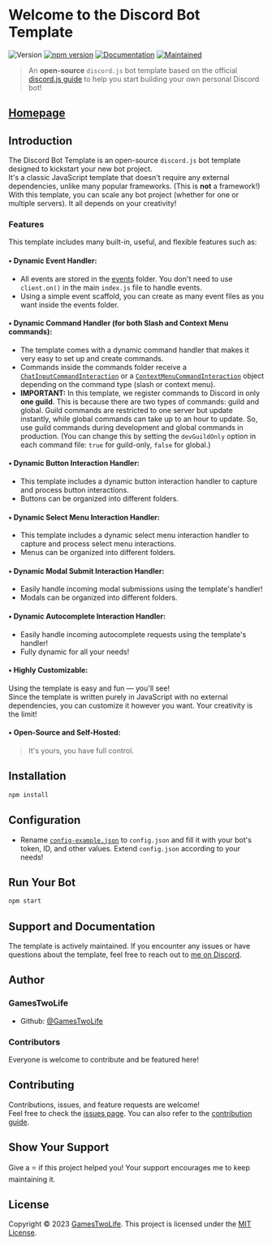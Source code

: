 # Welcome to the Discord Bot Template

![Version](https://img.shields.io/badge/version-v1.5.0-blue.svg)
[![npm version](https://img.shields.io/npm/v/discord.js.svg)](https://www.npmjs.com/package/discord.js)
[![Documentation](https://img.shields.io/badge/Documentation-yes-brightgreen.svg)](https://github.com/GamesTwoLife/DiscordBot-Template#readme)
[![Maintained](https://img.shields.io/badge/Maintained%3F-yes-green.svg)](https://github.com/GamesTwoLife/DiscordBot-Template/graphs/commit-activity)

> An **open-source** `discord.js` bot template based on the official [discord.js guide](https://discordjs.guide/) to help you start building your own personal Discord bot!

## [Homepage](https://github.com/GamesTwoLife/DiscordBot-Template#readme)

## Introduction

The Discord Bot Template is an open-source `discord.js` bot template designed to kickstart your new bot project.  
It's a classic JavaScript template that doesn't require any external dependencies, unlike many popular frameworks. (This is **not** a framework!)
With this template, you can scale any bot project (whether for one or multiple servers). It all depends on your creativity!

### Features

This template includes many built-in, useful, and flexible features such as:

#### • **Dynamic Event Handler:**

- All events are stored in the [events](https://github.com/GamesTwoLife/DiscordBot-Template/blob/master/events/) folder. You don't need to use `client.on()` in the main `index.js` file to handle events.
- Using a simple event scaffold, you can create as many event files as you want inside the events folder.

#### • **Dynamic Command Handler (for both Slash and Context Menu commands):**

- The template comes with a dynamic command handler that makes it very easy to set up and create commands.
- Commands inside the commands folder receive a [`ChatInputCommandInteraction`](https://discord.js.org/docs/packages/discord.js/14.19.1/ChatInputCommandInteraction:Class) or a [`ContextMenuCommandInteraction`](https://discord.js.org/docs/packages/discord.js/14.19.1/ContextMenuCommandInteraction:Class) object depending on the command type (slash or context menu).
- **IMPORTANT:** In this template, we register commands to Discord in only **one guild**. This is because there are two types of commands: guild and global. Guild commands are restricted to one server but update instantly, while global commands can take up to an hour to update. So, use guild commands during development and global commands in production. (You can change this by setting the `devGuildOnly` option in each command file: `true` for guild-only, `false` for global.)

#### • **Dynamic Button Interaction Handler:**

- This template includes a dynamic button interaction handler to capture and process button interactions.
- Buttons can be organized into different folders.

#### • **Dynamic Select Menu Interaction Handler:**

- This template includes a dynamic select menu interaction handler to capture and process select menu interactions.
- Menus can be organized into different folders.

#### • **Dynamic Modal Submit Interaction Handler:**

- Easily handle incoming modal submissions using the template's handler!
- Modals can be organized into different folders.

#### • **Dynamic Autocomplete Interaction Handler:**

- Easily handle incoming autocomplete requests using the template's handler!
- Fully dynamic for all your needs!

#### • **Highly Customizable:**

Using the template is easy and fun — you'll see!  
Since the template is written purely in JavaScript with no external dependencies, you can customize it however you want. Your creativity is the limit!

#### • **Open-Source and Self-Hosted:**

> It's yours, you have full control.

## Installation

```sh
npm install
```

## Configuration

- Rename [`config-example.json`](https://github.com/GamesTwoLife/DiscordBot-Template/blob/master/config-example.json) to `config.json` and fill it with your bot's token, ID, and other values. Extend `config.json` according to your needs!

## Run Your Bot

```sh
npm start
```

## Support and Documentation

The template is actively maintained. If you encounter any issues or have questions about the template, feel free to reach out to [me on Discord](https://discord.gg/users/713064369705189446).

## Author

### GamesTwoLife

- Github: [@GamesTwoLife](https://github.com/GamesTwoLife)

### Contributors

Everyone is welcome to contribute and be featured here!

## Contributing

Contributions, issues, and feature requests are welcome!  
Feel free to check the [issues page](https://github.com/GamesTwoLife/DiscordBot-Template/issues). You can also refer to the [contribution guide](https://github.com/GamesTwoLife/DiscordBot-Template/blob/master/CONTRIBUTING.md).

## Show Your Support

Give a ⭐️ if this project helped you! Your support encourages me to keep maintaining it.

## License

Copyright © 2023 [GamesTwoLife](https://github.com/GamesTwoLife).
This project is licensed under the [MIT License](LICENSE).
